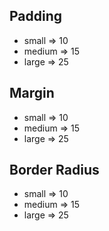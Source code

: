 ## Padding

- small => 10
- medium => 15
- large => 25

## Margin

- small => 10
- medium => 15
- large => 25

## Border Radius

- small => 10
- medium => 15
- large => 25
